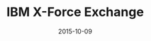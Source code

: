 ---
layout: site
title: "IBM X-Force Exchange"
date: 2015-10-09
categories: [fortune-500]
version: 1.5.8
major: 1
minor: 5
patch: 8
slug: ibm-x-force-exchange
link: https://exchange.xforce.ibmcloud.com/
permalink: /sites/:slug
---